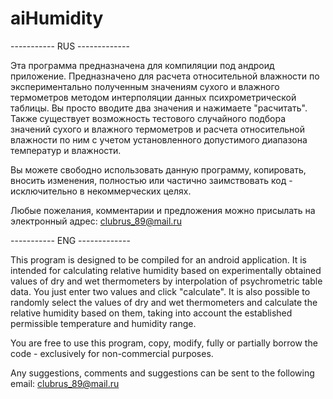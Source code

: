 # aiHumidity
----------- RUS -------------

Эта программа предназначена для компиляции под андроид приложение.
Предназначено для расчета относительной влажности по экспериментально полученным значениям сухого и влажного термометров методом интерполяции данных психрометрической таблицы.
Вы просто вводите два значения и нажимаете "расчитать".
Также существует возможность тестового случайного подбора значений сухого и влажного термометров и расчета относительной влажности по ним с учетом установленного допустимого диапазона температур и влажности.

Вы можете свободно использовать данную программу, копировать, вносить изменения, полностью или частично заимствовать код - исключительно в некоммерческих целях.

Любые пожелания, комментарии и предложения можно присылать на электронный адрес:
clubrus_89@mail.ru

----------- ENG -------------

This program is designed to be compiled for an android application.
It is intended for calculating relative humidity based on experimentally obtained values of dry and wet thermometers by interpolation of psychrometric table data.
You just enter two values and click "calculate".
It is also possible to randomly select the values of dry and wet thermometers and calculate the relative humidity based on them, taking into account the established permissible temperature and humidity range.

You are free to use this program, copy, modify, fully or partially borrow the code - exclusively for non-commercial purposes.

Any suggestions, comments and suggestions can be sent to the following email:
clubrus_89@mail.ru
